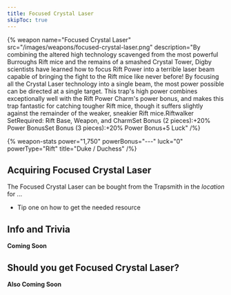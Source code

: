 ```yaml
---
title: Focused Crystal Laser
skipToc: true
---
```


{% weapon
 name="Focused Crystal Laser"
 src="/images/weapons/focused-crystal-laser.png"
 description="By combining the altered high technology scavenged from the most powerful Burroughs Rift mice and the remains of a smashed Crystal Tower, Digby scientists have learned how to focus Rift Power into a terrible laser beam capable of bringing the fight to the Rift mice like never before! By focusing all the Crystal Laser technology into a single beam, the most power possible can be directed at a single target. This trap's high power combines exceptionally well with the Rift Power Charm's power bonus, and makes this trap fantastic for catching tougher Rift mice, though it suffers slightly against the remainder of the weaker, sneakier Rift mice.Riftwalker SetRequired: Rift Base, Weapon, and CharmSet Bonus (2 pieces):+20% Power BonusSet Bonus (3 pieces):+20% Power Bonus+5 Luck"
/%}

{% weapon-stats
 power="1,750"
 powerBonus="---"
 luck="0"
 powerType="Rift"
 title="Duke / Duchess"
/%}

## Acquiring Focused Crystal Laser

The Focused Crystal Laser can be bought from the Trapsmith in the *location* for ...

- Tip one on how to get the needed resource

## Info and Trivia

**Coming Soon**

## Should you get Focused Crystal Laser?

**Also Coming Soon**
